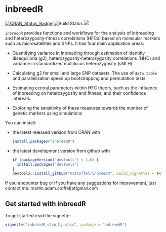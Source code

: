 <!-- README.md is generated from README.Rmd. Please edit that file -->
inbreedR
========

[![CRAN\_Status\_Badge](http://www.r-pkg.org/badges/version/inbreedR)](https://cran.r-project.org/package=inbreedR) ![Build Status](https://travis-ci.org/mastoffel/inbreedR.svg?branch=master) [![](http://cranlogs.r-pkg.org/badges/grand-total/inbreedR)](http://cran.rstudio.com/web/packages/inbreedR/index.html)

`inbreedR` provides functions and workflows for the analysis of inbreeding and heterozygosity-fitness correlations (HFCs) based on molecular markers such as microsatellites and SNPs. It has four main application areas:

-   Quantifying variance in inbreeding through estimation of identitiy disequilibria (g2), heterozygosity-heterozygosity correlations (HHC) and variance in standardized multilocus heterozygosity (sMLH)

-   Calculating g2 for small and large SNP datasets. The use of `data.table` and parallelization speed up bootstrapping and permutation tests

-   Estimating central parameters within HFC theory, such as the influence of inbreeding on heterozygosity and fitness, and their confidence intervals.

-   Exploring the sensitivity of these measures towards the number of genetic markers using simulations

You can install:

-   the latest released version from CRAN with

    ``` r
    install.packages("inbreedR")
    ```

-   the latest development version from github with

    ``` r
    if (packageVersion("devtools") < 1.6) {
      install.packages("devtools")
    }
    devtools::install_github("mastoffel/inbreedR", build_vignettes = TRUE)
    ```

If you encounter bug or if you have any suggestions for improvement, just contact me: martin.adam.stoffel\[at\]gmail.com

Get started with inbreedR
-------------------------

To get started read the vignette:

``` r
vignette("inbreedR_step_by_step", package = "inbreedR")
```
